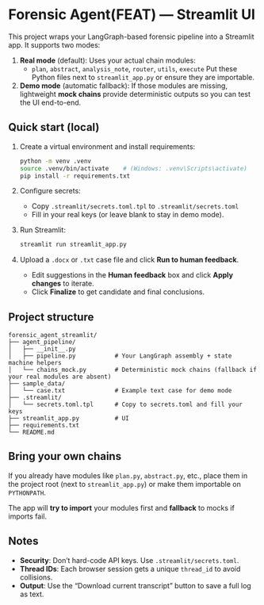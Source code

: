# Forensic Agent(FEAT) — Streamlit UI

This project wraps your LangGraph-based forensic pipeline into a Streamlit app.
It supports two modes:

1. **Real mode** (default): Uses your actual chain modules:
   - `plan`, `abstract`, `analysis_note`, `router`, `utils`, `execute`
   Put these Python files next to `streamlit_app.py` or ensure they are importable.
2. **Demo mode** (automatic fallback): If those modules are missing, lightweight **mock chains**
   provide deterministic outputs so you can test the UI end-to-end.

## Quick start (local)

1. Create a virtual environment and install requirements:
   ```bash
   python -m venv .venv
   source .venv/bin/activate    # (Windows: .venv\Scripts\activate)
   pip install -r requirements.txt
   ```

2. Configure secrets:
   - Copy `.streamlit/secrets.toml.tpl` to `.streamlit/secrets.toml`
   - Fill in your real keys (or leave blank to stay in demo mode).

3. Run Streamlit:
   ```bash
   streamlit run streamlit_app.py
   ```

4. Upload a `.docx` or `.txt` case file and click **Run to human feedback**.
   - Edit suggestions in the **Human feedback** box and click **Apply changes** to iterate.
   - Click **Finalize** to get candidate and final conclusions.

## Project structure

```
forensic_agent_streamlit/
├── agent_pipeline/
│   ├── __init__.py
│   ├── pipeline.py           # Your LangGraph assembly + state machine helpers
│   └── chains_mock.py        # Deterministic mock chains (fallback if your real modules are absent)
├── sample_data/
│   └── case.txt              # Example text case for demo mode
├── .streamlit/
│   └── secrets.toml.tpl      # Copy to secrets.toml and fill your keys
├── streamlit_app.py          # UI
├── requirements.txt
└── README.md
```

## Bring your own chains

If you already have modules like `plan.py`, `abstract.py`, etc., place them in the project
root (next to `streamlit_app.py`) or make them importable on `PYTHONPATH`.

The app will **try to import** your modules first and **fallback** to mocks if imports fail.

## Notes
- **Security**: Don’t hard-code API keys. Use `.streamlit/secrets.toml`.
- **Thread IDs**: Each browser session gets a unique `thread_id` to avoid collisions.
- **Output**: Use the “Download current transcript” button to save a full log as text.
